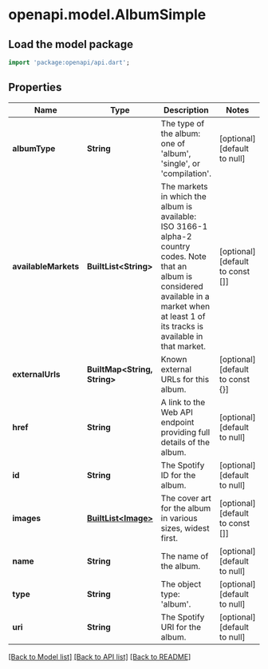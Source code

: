# openapi.model.AlbumSimple

## Load the model package
```dart
import 'package:openapi/api.dart';
```

## Properties
Name | Type | Description | Notes
------------ | ------------- | ------------- | -------------
**albumType** | **String** | The type of the album: one of &#39;album&#39;, &#39;single&#39;, or &#39;compilation&#39;. | [optional] [default to null]
**availableMarkets** | **BuiltList&lt;String&gt;** | The markets in which the album is available: ISO 3166-1 alpha-2 country codes. Note that an album is considered available in a market when at least 1 of its tracks is available in that market. | [optional] [default to const []]
**externalUrls** | **BuiltMap&lt;String, String&gt;** | Known external URLs for this album. | [optional] [default to const {}]
**href** | **String** | A link to the Web API endpoint providing full details of the album. | [optional] [default to null]
**id** | **String** | The Spotify ID for the album. | [optional] [default to null]
**images** | [**BuiltList&lt;Image&gt;**](Image.md) | The cover art for the album in various sizes, widest first. | [optional] [default to const []]
**name** | **String** | The name of the album. | [optional] [default to null]
**type** | **String** | The object type: &#39;album&#39;. | [optional] [default to null]
**uri** | **String** | The Spotify URI for the album. | [optional] [default to null]

[[Back to Model list]](../README.md#documentation-for-models) [[Back to API list]](../README.md#documentation-for-api-endpoints) [[Back to README]](../README.md)


